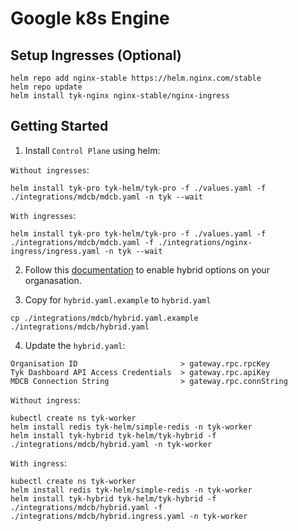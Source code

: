 # Google k8s Engine

## Setup Ingresses (Optional)
```
helm repo add nginx-stable https://helm.nginx.com/stable
helm repo update
helm install tyk-nginx nginx-stable/nginx-ingress
```

## Getting Started
1. Install `Control Plane` using helm:

`Without ingresses`:
```
helm install tyk-pro tyk-helm/tyk-pro -f ./values.yaml -f ./integrations/mdcb/mdcb.yaml -n tyk --wait
```

`With ingresses`:
```
helm install tyk-pro tyk-helm/tyk-pro -f ./values.yaml -f ./integrations/mdcb/mdcb.yaml -f ./integrations/nginx-ingress/ingress.yaml -n tyk --wait
```

2. Follow this [documentation](https://tyk.io/docs/tyk-multi-data-centre/setup-master-data-centre/#gateway-config) to enable hybrid options on your organasation.

3. Copy for `hybrid.yaml.example` to `hybrid.yaml`

`cp ./integrations/mdcb/hybrid.yaml.example ./integrations/mdcb/hybrid.yaml`

4. Update the `hybrid.yaml`:

```
Organisation ID                       > gateway.rpc.rpcKey
Tyk Dashboard API Access Credentials  > gateway.rpc.apiKey
MDCB Connection String                > gateway.rpc.connString
```

`Without ingress`:
```
kubectl create ns tyk-worker
helm install redis tyk-helm/simple-redis -n tyk-worker
helm install tyk-hybrid tyk-helm/tyk-hybrid -f ./integrations/mdcb/hybrid.yaml -n tyk-worker
```

`With ingress`:
```
kubectl create ns tyk-worker
helm install redis tyk-helm/simple-redis -n tyk-worker
helm install tyk-hybrid tyk-helm/tyk-hybrid -f ./integrations/mdcb/hybrid.yaml -f ./integrations/mdcb/hybrid.ingress.yaml -n tyk-worker
```
